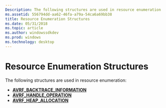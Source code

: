 ```yaml
---
Description: The following structures are used in resource enumeration
ms.assetid: 556794dd-aa62-46fa-a79a-54ca6a69bb38
title: Resource Enumeration Structures
ms.date: 05/31/2018
ms.topic: article
ms.author: windowssdkdev
ms.prod: windows
ms.technology: desktop
---
```


# Resource Enumeration Structures

The following structures are used in resource enumeration:

-   [**AVRF\_BACKTRACE\_INFORMATION**](/windows/win32/Avrfsdk/ns-avrfsdk-_avrf_backtrace_information?branch=master)
-   [**AVRF\_HANDLE\_OPERATION**](/windows/win32/Avrfsdk/ns-avrfsdk-_avrf_handle_operation?branch=master)
-   [**AVRF\_HEAP\_ALLOCATION**](/windows/win32/Avrfsdk/ns-avrfsdk-_avrf_heap_allocation?branch=master)

 

 



